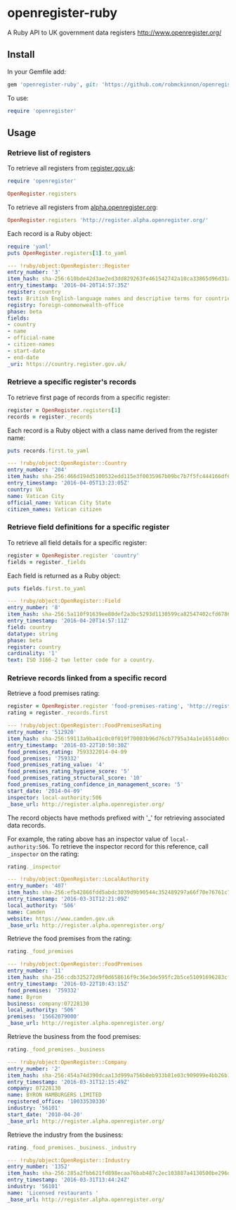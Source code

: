 # openregister-ruby
A Ruby API to UK government data registers http://www.openregister.org/

## Install

In your Gemfile add:

```rb
gem 'openregister-ruby', git: 'https://github.com/robmckinnon/openregister-ruby.git'
```

To use:

```rb
require 'openregister'
```

## Usage

### Retrieve list of registers

To retrieve all registers from [register.gov.uk](https://register.register.gov.uk/records):

```rb
require 'openregister'

OpenRegister.registers
```

To retrieve all registers from [alpha.openregister.org](http://register.alpha.openregister.org/records):

```rb
OpenRegister.registers 'http://register.alpha.openregister.org/'
```

Each record is a Ruby object:

```rb
require 'yaml'
puts OpenRegister.registers[1].to_yaml
```

```yml
--- !ruby/object:OpenRegister::Register
entry_number: '3'
item_hash: sha-256:610bde42d3ae2ed3dd829263fe461542742a10ca33865d96d31ae043b242c300
entry_timestamp: '2016-04-20T14:57:35Z'
register: country
text: British English-language names and descriptive terms for countries
registry: foreign-commonwealth-office
phase: beta
fields:
- country
- name
- official-name
- citizen-names
- start-date
- end-date
_uri: https://country.register.gov.uk/
```

### Retrieve a specific register's records

To retrieve first page of records from a specific register:

```rb
register = OpenRegister.registers[1]
records = register._records
```

Each record is a Ruby object with a class name derived from the register name:

```rb
puts records.first.to_yaml
```

```yml
--- !ruby/object:OpenRegister::Country
entry_number: '204'
item_hash: sha-256:466d194d5100532edd115e3f0035967b09bc7b7f5fc444166df6f4a5f7cb9127
entry_timestamp: '2016-04-05T13:23:05Z'
country: VA
name: Vatican City
official_name: Vatican City State
citizen_names: Vatican citizen
```

### Retrieve field definitions for a specific register

To retrieve all field details for a specific register:

```rb
register = OpenRegister.register 'country'
fields = register._fields
```

Each field is returned as a Ruby object:

```rb
puts fields.first.to_yaml
```

```yml
--- !ruby/object:OpenRegister::Field
entry_number: '8'
item_hash: sha-256:5a110f91639ee80def2a3bc5293d1130599ca82547402cfd6786a425ffe9b419
entry_timestamp: '2016-04-20T14:57:11Z'
field: country
datatype: string
phase: beta
register: country
cardinality: '1'
text: ISO 3166-2 two letter code for a country.
```

### Retrieve records linked from a specific record

Retrieve a food premises rating:

```rb
register = OpenRegister.register 'food-premises-rating', 'http://register.alpha.openregister.org/'
rating = register._records.first
```

```yml
--- !ruby/object:OpenRegister::FoodPremisesRating
entry_number: '512920'
item_hash: sha-256:59113a9ba41c0c0f019f70003b96d76cb7795a34a1e16514d0cd4c9e42079fda
entry_timestamp: '2016-03-22T10:50:30Z'
food_premises_rating: 7593322014-04-09
food_premises: '759332'
food_premises_rating_value: '4'
food_premises_rating_hygiene_score: '5'
food_premises_rating_structural_score: '10'
food_premises_rating_confidence_in_management_score: '5'
start_date: '2014-04-09'
inspector: local-authority:506
_base_url: http://register.alpha.openregister.org/
```

The record objects have methods prefixed with '_'
for retrieving associated data records.

For example, the rating above has an inspector value of
`local-authority:506`. To retrieve the inspector record for
this reference, call `_inspector` on the rating:

```rb
rating._inspector
```

```yml
--- !ruby/object:OpenRegister::LocalAuthority
entry_number: '407'
item_hash: sha-256:efb42866fdd5abdc3039d9b90544c352489297a66f70e76761c79f65bd29ed8f
entry_timestamp: '2016-03-31T12:21:09Z'
local_authority: '506'
name: Camden
website: https://www.camden.gov.uk
_base_url: http://register.alpha.openregister.org/
```

Retrieve the food premises from the rating:

```rb
rating._food_premises
```

```yml
--- !ruby/object:OpenRegister::FoodPremises
entry_number: '11'
item_hash: sha-256:cdb325272d9f0d658616f9c36e3de595fc2b5ce51091696283cf2ca1d3d5741f
entry_timestamp: '2016-03-22T10:43:15Z'
food_premises: '759332'
name: Byron
business: company:07228130
local_authority: '506'
premises: '15662079000'
_base_url: http://register.alpha.openregister.org/
```

Retrieve the business from the food premises:

```rb
rating._food_premises._business
```

```yml
--- !ruby/object:OpenRegister::Company
entry_number: '2'
item_hash: sha-256:454a74d390dcaa13d999a756b0eb933b81e03c909099e4bb26b1faffc26b5a93
entry_timestamp: '2016-03-31T12:15:49Z'
company: 07228130
name: BYRON HAMBURGERS LIMITED
registered_office: '10033530330'
industry: '56101'
start_date: '2010-04-20'
_base_url: http://register.alpha.openregister.org/
```

Retrieve the industry from the business:

```rb
rating._food_premises._business._industry
```

```yml
--- !ruby/object:OpenRegister::Industry
entry_number: '1352'
item_hash: sha-256:285a2fbb621fd898ecaa76bab487c2ec103887a4130500be296d5dca5248e46b
entry_timestamp: '2016-03-31T13:44:24Z'
industry: '56101'
name: 'Licensed restaurants '
_base_url: http://register.alpha.openregister.org/
```
